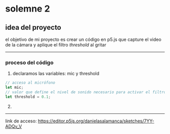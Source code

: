 # solemne 2

## idea del proyecto

el objetivo de mi proyecto es crear un código en p5.js que capture el video de la cámara y aplique el filtro *threshold* al gritar

***
### proceso del código

1. declaramos las variables: mic y threshold

```javascript
// acceso al micrófono
let mic;
// valor que define el nivel de sonido necesario para activar el filtro
let threshold = 0.1;
```
2. 
***
link de acceso:
<https://editor.p5js.org/danielasalamanca/sketches/7YY-ADQv_V>
  

  

